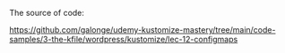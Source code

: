 The source of code:

https://github.com/galonge/udemy-kustomize-mastery/tree/main/code-samples/3-the-kfile/wordpress/kustomize/lec-12-configmaps